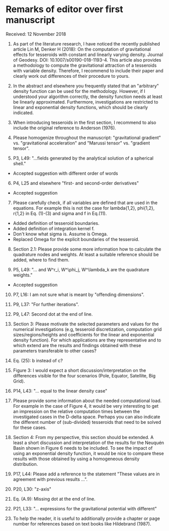 # Remarks of editor over first manuscript

Received: 12 November 2018


1) As part of the literature research, I have noticed the recently published article Lin
M, Denker H (2018): On the computation of gravitational effects for tesseroids with
constant and linearly varying density. Journal of Geodesy. DOI:
10.1007/s00190-018-1193-4.  This article also provides a methodology to compute the
gravitational attraction of a tesseroids with variable density. Therefore, I recommend
to include their paper and clearly work out differences of their procedure to yours.

2) In the abstract and elsewhere you frequently stated that an "arbitrary" density
function can be used for the methodology. However, if I understood your algorithm
correctly, the density function needs at least be linearly approximated. Furthermore,
investigations are restricted to linear and exponential density functions, which should
be clearly indicated.

3) When introducing tesseroids in the first section, I recommend to also
include the original reference to Anderson (1976).

4) Please homogenize throughout the manuscript: "gravitational gradient" vs.
"gravitational acceleration" and "Marussi tensor" vs. "gradient tensor".

5) P3, L49: "...fields generated by the analytical solution of a spherical shell."

* Accepted suggestion with different order of words

6) P4, L25 and elsewhere "first- and second-order derivatives"

* Accepted suggestion

7) Please carefully check, if all variables are defined that are used in the equations.
For example this is not the case for lambda{1,2}, phi{1,2}, r{1,2} in Eq. (1)-(3) and
sigma and f in Eq.(11).

* Added definition of tesseroid boundaries.
* Added definition of integration kernel f.
* Don't know what sigma is. Assume is Omega.
* Replaced Omega for the explicit boundaries of the tesseroid.

8) Section 2.1: Please provide some more information how to calculate the quadrature
nodes and weights. At least a suitable reference should be added, where to find them.

9) P5, L49: "... and W^r_i, W^\phi_j, W^\lambda_k are the quadrature weights."

* Accepted suggestion

10) P7, L16: I am not sure what is meant by "offending dimensions".

11) P9, L37: "For further iterations".

12) P9, L47: Second dot at the end of line.

13) Section 3: Please motivate the selected parameters and values for the numerical
investigations (e.g, tesseroid discretization, computation grid sizes/regions/heights
and coefficients for the linear and exponential density function). For which
applications are they representative and to which extend are the results and findings
obtained with these parameters transferable to other cases?

14) Eq. (25): b instead of c?

15) Figure 3: I would expect a short discussion/interpretation on the differences
visible for the four scenarios (Pole, Equator, Satellite, Big Grid).

16) P14, L43: "... equal to the linear density case"

17) Please provide some information about the needed computational load. For example in
the case of Figure 4, it would be very interesting to get an impression on the relative
computation times between the investigated cases in the D-delta space. Perhaps you can
also indicate the different number of (sub-divided) tesseroids that need to be solved
for these cases.

18) Section 4: From my perspective, this section should be extended. A least a short
discussion and interpretation of the results for the Neuquén Basin shown in Figure
6 needs to be included. To see the impact of using an exponential density function, it
would be nice to compare these results with those obtained by using a homogeneous
density distribution.

19) P17, L44: Please add a reference to the statement "These values are in agreement
with previous results ...".

20) P20, L30: "z-axis"

21) Eq. (A.9): Missing dot at the end of line.

22) P21, L33: "... expressions for the gravitational potential with different"

23) To help the reader, it is useful to additionally provide a chapter or page number
for references based on text books like Hildebrand (1987).
